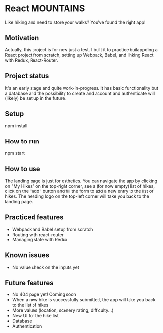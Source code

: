 # React MOUNTAINS
Like hiking and need to store your walks? You've found the right app!

## Motivation
Actually, this project is for now just a test. I built it to practice builappding a React project from scratch, setting up Webpack, Babel, and linking React with Redux, React-Router.

## Project status
It's an early stage and quite work-in-progress.
It has basic functionality but a database and the possibility to create and account and authenticate will (likely) be set up in the future. 

## Setup
npm install

## How to run
npm start

## How to use
The landing page is just for esthetics.
You can navigate the app by clicking on "My Hikes" on the top-right corner, see a (for now empty) list of hikes, click on the "add" button and fill the form to add a new entry to the list of hikes.
The heading logo on the top-left corner will take you back to the landing page.

## Practiced features
- Webpack and Babel setup from scratch
- Routing with react-router
- Managing state with Redux

## Known issues
- No value check on the inputs yet

## Future features
- No 404 page yet! Coming soon
- When a new hike is successfully submitted, the app will take you back to the list of hikes
- More values (location, scenery rating, difficulty...)
- New UI for the hike list
- Database
- Authentication